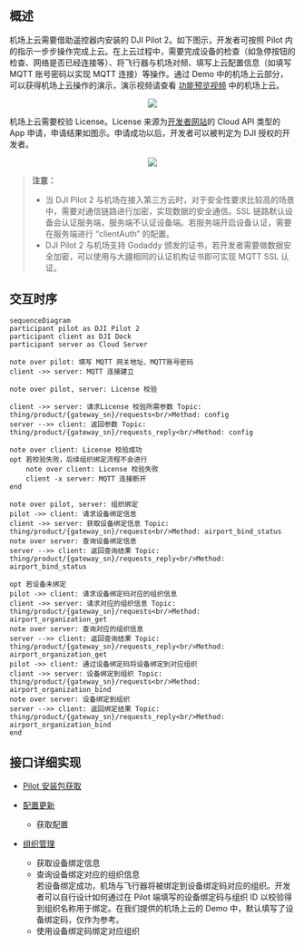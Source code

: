 ## 概述

机场上云需要借助遥控器内安装的 DJI Pilot 2。如下图示，开发者可按照 Pilot 内的指示一步步操作完成上云。在上云过程中，需要完成设备的检查（如急停按钮的检查、网络是否已经连接等）、将飞行器与机场对频、填写上云配置信息（如填写 MQTT 账号密码以实现 MQTT 连接）等操作。通过 Demo 中的机场上云部分，可以获得机场上云操作的演示，演示视频请查看 [功能预览视频](https://developer.dji.com/doc/cloud-api-tutorial/cn/quick-start/function-display-video.html) 中的机场上云。

<div align=center>
<img src="https://terra-1-g.djicdn.com/71a7d383e71a4fb8887a310eb746b47f/cloudapi/%E8%8D%89%E7%A8%BF%E9%A2%84%E8%A7%88%E5%9B%BE/%E6%9C%BA%E5%9C%BA%E5%80%9F%E5%8A%A9pilot%E4%B8%8A%E4%BA%91%E5%85%A5%E5%8F%A3.png" style="width:auto"/>
</div>

机场上云需要校验 License。License 来源为[开发者网站](https://developer.dji.com/user/apps/#all)的 Cloud API 类型的 App 申请，申请结果如图示。申请成功以后，开发者可以被判定为 DJI 授权的开发者。

<div align=center>
<img src="https://terra-1-g.djicdn.com/71a7d383e71a4fb8887a310eb746b47f/cloudapi/%E8%8D%89%E7%A8%BF%E9%A2%84%E8%A7%88%E5%9B%BE/cloudapi-app%20(1).png" style="width:auto"/>
</div>

> **注意：**
>
> * 当 DJI Pilot 2 与机场在接入第三方云时，对于安全性要求比较高的场景中，需要对通信链路进行加密，实现数据的安全通信。SSL 链路默认设备会认证服务端，服务端不认证设备端。若服务端开启设备认证，需要在服务端进行 “clientAuth” 的配置。
> * DJI Pilot 2 与机场支持 Godaddy 颁发的证书，若开发者需要做数据安全加密，可以使用与大疆相同的认证机构证书即可实现 MQTT SSL 认证。

## 交互时序

```mermaid
sequenceDiagram
participant pilot as DJI Pilot 2
participant client as DJI Dock
participant server as Cloud Server

note over pilot: 填写 MQTT 网关地址、MQTT账号密码
client ->> server: MQTT 连接建立

note over pilot, server: License 校验

client ->> server: 请求License 校验所需参数 Topic: thing/product/{gateway_sn}/requests<br/>Method: config
server -->> client: 返回参数 Topic: thing/product/{gateway_sn}/requests_reply<br/>Method: config

note over client: License 校验成功
opt 若校验失败，后续组织绑定流程不会进行
    note over client: License 校验失败
    client -x server: MQTT 连接断开
end

note over pilot, server: 组织绑定
pilot ->> client: 请求设备绑定信息
client ->> server: 获取设备绑定信息 Topic: thing/product/{gateway_sn}/requests<br/>Method: airport_bind_status
note over server: 查询设备绑定信息
server -->> client: 返回查询结果 Topic: thing/product/{gateway_sn}/requests_reply<br/>Method: airport_bind_status

opt 若设备未绑定
pilot ->> client: 请求设备绑定码对应的组织信息
client ->> server: 请求对应的组织信息 Topic: thing/product/{gateway_sn}/requests<br/>Method: airport_organization_get
note over server: 查询对应的组织信息
server -->> client: 返回查询结果 Topic: thing/product/{gateway_sn}/requests_reply<br/>Method: airport_organization_get
pilot ->> client: 通过设备绑定码将设备绑定到对应组织
client ->> server: 设备绑定到组织 Topic: thing/product/{gateway_sn}/requests<br/>Method: airport_organization_bind
note over server: 设备绑定到组织
server -->> client: 返回绑定结果 Topic: thing/product/{gateway_sn}/requests_reply<br/>Method: airport_organization_bind
end

```



## 接口详细实现

* [Pilot 安装包获取](https://sdk-forum.dji.net/hc/zh-cn/articles/6177232395801-Pilot2-%E6%80%8E%E4%B9%88%E5%AE%89%E8%A3%85-%E5%93%AA%E9%87%8C%E8%83%BD%E5%A4%9F%E8%8E%B7%E5%8F%96%E5%88%B0%E5%AE%89%E8%A3%85%E5%8C%85-)

* [配置更新](https://developer.dji.com/doc/cloud-api-tutorial/cn/api-reference/dock-to-cloud/mqtt/dock/dock1/config.html)
  * 获取配置 

* [组织管理](https://developer.dji.com/doc/cloud-api-tutorial/cn/api-reference/dock-to-cloud/mqtt/dock/dock1/organization.html)
  * 获取设备绑定信息
  * 查询设备绑定对应的组织信息<br/>
    若设备绑定成功，机场与飞行器将被绑定到设备绑定码对应的组织。开发者可以自行设计如何通过在 Pilot 端填写的设备绑定码与组织 ID 以校验得到组织名称用于绑定。在我们提供的机场上云的 Demo 中，默认填写了设备绑定码，仅作为参考。
  * 使用设备绑定码绑定对应组织
